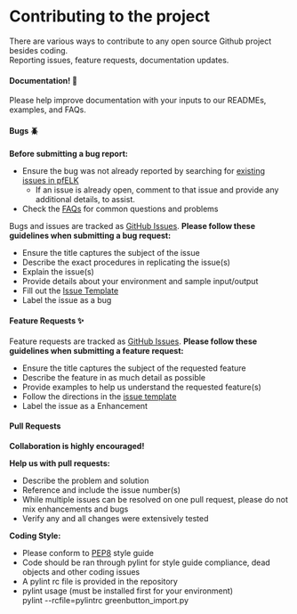# Contributing to the project
There are various ways to contribute to any open source Github project besides coding.  
Reporting issues, feature requests, documentation updates.



#### Documentation! :page_with_curl:

Please help improve documentation with your inputs to our READMEs, examples, and FAQs.

#### Bugs :beetle:

**Before submitting a bug report:**
* Ensure the bug was not already reported by searching for [existing issues in pfELK](https://github.com/gauthig/greenbutton-influxdb/issues)
  * If an issue is already open, comment to that issue and provide any additional details, to assist.
* Check the [FAQs](#) for common questions and problems 

Bugs and issues are tracked as [GitHub Issues](https://github.com/gauthig/greenbutton-influxdb/issues).
**Please follow these guidelines when submitting a bug request:**
* Ensure the title captures the subject of the issue
* Describe the exact procedures in replicating the issue(s)
* Explain the issue(s)
* Provide details about your environment and sample input/output
* Fill out the [Issue Template](https://github.com/gauthig/greenbutton-influxdb/issues/new/choose) 
* Label the issue as a bug

#### Feature Requests :sparkles:

Feature requests are tracked as [GitHub Issues](https://github.com/gauthig/greenbutton-influxdb/issues).
**Please follow these guidelines when submitting a feature request:**
* Ensure the title captures the subject of the requested feature
* Describe the feature in as much detail as possible
* Provide examples to help us understand the requested feature(s)
* Follow the directions in the [issue template](https://github.com/gauthig/greenbutton-influxdb/issuess/new/choose)
* Label the issue as a Enhancement

#### Pull Requests 

**Collaboration is highly encouraged!** 

**Help us with pull requests:**
* Describe the problem and solution
* Reference and include the issue number(s) 
* While multiple issues can be resolved on one pull request, please do not mix enhancements and bugs
* Verify any and all changes were extensively tested

**Coding Style:**
* Please conform to [PEP8](https://peps.python.org/pep-0008/) style guide
* Code should be ran through pylint for style guide compliance, dead objects and other coding issues
* A pylint rc file is provided in the repository
* pylint usage (must be installed first for your environment)
<br>pylint --rcfile=pylintrc greenbutton_import.py


